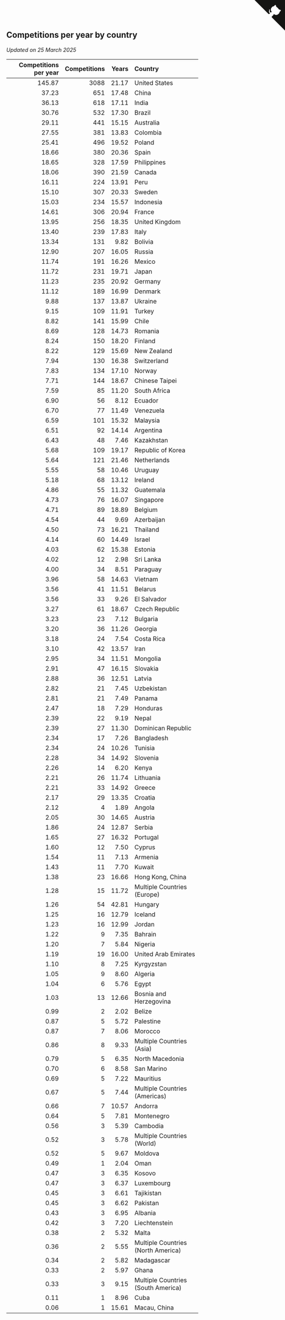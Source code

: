 ## Competitions per year by country

*Updated on 25 March 2025*

| Competitions per year | Competitions | Years | Country |
| ---: | ---: | ---: | :--- |
| 145.87 | 3088 | 21.17 | United States |
| 37.23 | 651 | 17.48 | China |
| 36.13 | 618 | 17.11 | India |
| 30.76 | 532 | 17.30 | Brazil |
| 29.11 | 441 | 15.15 | Australia |
| 27.55 | 381 | 13.83 | Colombia |
| 25.41 | 496 | 19.52 | Poland |
| 18.66 | 380 | 20.36 | Spain |
| 18.65 | 328 | 17.59 | Philippines |
| 18.06 | 390 | 21.59 | Canada |
| 16.11 | 224 | 13.91 | Peru |
| 15.10 | 307 | 20.33 | Sweden |
| 15.03 | 234 | 15.57 | Indonesia |
| 14.61 | 306 | 20.94 | France |
| 13.95 | 256 | 18.35 | United Kingdom |
| 13.40 | 239 | 17.83 | Italy |
| 13.34 | 131 | 9.82 | Bolivia |
| 12.90 | 207 | 16.05 | Russia |
| 11.74 | 191 | 16.26 | Mexico |
| 11.72 | 231 | 19.71 | Japan |
| 11.23 | 235 | 20.92 | Germany |
| 11.12 | 189 | 16.99 | Denmark |
| 9.88 | 137 | 13.87 | Ukraine |
| 9.15 | 109 | 11.91 | Turkey |
| 8.82 | 141 | 15.99 | Chile |
| 8.69 | 128 | 14.73 | Romania |
| 8.24 | 150 | 18.20 | Finland |
| 8.22 | 129 | 15.69 | New Zealand |
| 7.94 | 130 | 16.38 | Switzerland |
| 7.83 | 134 | 17.10 | Norway |
| 7.71 | 144 | 18.67 | Chinese Taipei |
| 7.59 | 85 | 11.20 | South Africa |
| 6.90 | 56 | 8.12 | Ecuador |
| 6.70 | 77 | 11.49 | Venezuela |
| 6.59 | 101 | 15.32 | Malaysia |
| 6.51 | 92 | 14.14 | Argentina |
| 6.43 | 48 | 7.46 | Kazakhstan |
| 5.68 | 109 | 19.17 | Republic of Korea |
| 5.64 | 121 | 21.46 | Netherlands |
| 5.55 | 58 | 10.46 | Uruguay |
| 5.18 | 68 | 13.12 | Ireland |
| 4.86 | 55 | 11.32 | Guatemala |
| 4.73 | 76 | 16.07 | Singapore |
| 4.71 | 89 | 18.89 | Belgium |
| 4.54 | 44 | 9.69 | Azerbaijan |
| 4.50 | 73 | 16.21 | Thailand |
| 4.14 | 60 | 14.49 | Israel |
| 4.03 | 62 | 15.38 | Estonia |
| 4.02 | 12 | 2.98 | Sri Lanka |
| 4.00 | 34 | 8.51 | Paraguay |
| 3.96 | 58 | 14.63 | Vietnam |
| 3.56 | 41 | 11.51 | Belarus |
| 3.56 | 33 | 9.26 | El Salvador |
| 3.27 | 61 | 18.67 | Czech Republic |
| 3.23 | 23 | 7.12 | Bulgaria |
| 3.20 | 36 | 11.26 | Georgia |
| 3.18 | 24 | 7.54 | Costa Rica |
| 3.10 | 42 | 13.57 | Iran |
| 2.95 | 34 | 11.51 | Mongolia |
| 2.91 | 47 | 16.15 | Slovakia |
| 2.88 | 36 | 12.51 | Latvia |
| 2.82 | 21 | 7.45 | Uzbekistan |
| 2.81 | 21 | 7.49 | Panama |
| 2.47 | 18 | 7.29 | Honduras |
| 2.39 | 22 | 9.19 | Nepal |
| 2.39 | 27 | 11.30 | Dominican Republic |
| 2.34 | 17 | 7.26 | Bangladesh |
| 2.34 | 24 | 10.26 | Tunisia |
| 2.28 | 34 | 14.92 | Slovenia |
| 2.26 | 14 | 6.20 | Kenya |
| 2.21 | 26 | 11.74 | Lithuania |
| 2.21 | 33 | 14.92 | Greece |
| 2.17 | 29 | 13.35 | Croatia |
| 2.12 | 4 | 1.89 | Angola |
| 2.05 | 30 | 14.65 | Austria |
| 1.86 | 24 | 12.87 | Serbia |
| 1.65 | 27 | 16.32 | Portugal |
| 1.60 | 12 | 7.50 | Cyprus |
| 1.54 | 11 | 7.13 | Armenia |
| 1.43 | 11 | 7.70 | Kuwait |
| 1.38 | 23 | 16.66 | Hong Kong, China |
| 1.28 | 15 | 11.72 | Multiple Countries (Europe) |
| 1.26 | 54 | 42.81 | Hungary |
| 1.25 | 16 | 12.79 | Iceland |
| 1.23 | 16 | 12.99 | Jordan |
| 1.22 | 9 | 7.35 | Bahrain |
| 1.20 | 7 | 5.84 | Nigeria |
| 1.19 | 19 | 16.00 | United Arab Emirates |
| 1.10 | 8 | 7.25 | Kyrgyzstan |
| 1.05 | 9 | 8.60 | Algeria |
| 1.04 | 6 | 5.76 | Egypt |
| 1.03 | 13 | 12.66 | Bosnia and Herzegovina |
| 0.99 | 2 | 2.02 | Belize |
| 0.87 | 5 | 5.72 | Palestine |
| 0.87 | 7 | 8.06 | Morocco |
| 0.86 | 8 | 9.33 | Multiple Countries (Asia) |
| 0.79 | 5 | 6.35 | North Macedonia |
| 0.70 | 6 | 8.58 | San Marino |
| 0.69 | 5 | 7.22 | Mauritius |
| 0.67 | 5 | 7.44 | Multiple Countries (Americas) |
| 0.66 | 7 | 10.57 | Andorra |
| 0.64 | 5 | 7.81 | Montenegro |
| 0.56 | 3 | 5.39 | Cambodia |
| 0.52 | 3 | 5.78 | Multiple Countries (World) |
| 0.52 | 5 | 9.67 | Moldova |
| 0.49 | 1 | 2.04 | Oman |
| 0.47 | 3 | 6.35 | Kosovo |
| 0.47 | 3 | 6.37 | Luxembourg |
| 0.45 | 3 | 6.61 | Tajikistan |
| 0.45 | 3 | 6.62 | Pakistan |
| 0.43 | 3 | 6.95 | Albania |
| 0.42 | 3 | 7.20 | Liechtenstein |
| 0.38 | 2 | 5.32 | Malta |
| 0.36 | 2 | 5.55 | Multiple Countries (North America) |
| 0.34 | 2 | 5.82 | Madagascar |
| 0.33 | 2 | 5.97 | Ghana |
| 0.33 | 3 | 9.15 | Multiple Countries (South America) |
| 0.11 | 1 | 8.96 | Cuba |
| 0.06 | 1 | 15.61 | Macau, China |


<a href="https://github.com/jonatanklosko/wca_statistics" class="github-corner" aria-label="View source on Github"><svg width="80" height="80" viewBox="0 0 250 250" style="fill:#151513; color:#fff; position: absolute; top: 0; border: 0; right: 0;" aria-hidden="true"><path d="M0,0 L115,115 L130,115 L142,142 L250,250 L250,0 Z"></path><path d="M128.3,109.0 C113.8,99.7 119.0,89.6 119.0,89.6 C122.0,82.7 120.5,78.6 120.5,78.6 C119.2,72.0 123.4,76.3 123.4,76.3 C127.3,80.9 125.5,87.3 125.5,87.3 C122.9,97.6 130.6,101.9 134.4,103.2" fill="currentColor" style="transform-origin: 130px 106px;" class="octo-arm"></path><path d="M115.0,115.0 C114.9,115.1 118.7,116.5 119.8,115.4 L133.7,101.6 C136.9,99.2 139.9,98.4 142.2,98.6 C133.8,88.0 127.5,74.4 143.8,58.0 C148.5,53.4 154.0,51.2 159.7,51.0 C160.3,49.4 163.2,43.6 171.4,40.1 C171.4,40.1 176.1,42.5 178.8,56.2 C183.1,58.6 187.2,61.8 190.9,65.4 C194.5,69.0 197.7,73.2 200.1,77.6 C213.8,80.2 216.3,84.9 216.3,84.9 C212.7,93.1 206.9,96.0 205.4,96.6 C205.1,102.4 203.0,107.8 198.3,112.5 C181.9,128.9 168.3,122.5 157.7,114.1 C157.9,116.9 156.7,120.9 152.7,124.9 L141.0,136.5 C139.8,137.7 141.6,141.9 141.8,141.8 Z" fill="currentColor" class="octo-body"></path></svg></a><style>.github-corner:hover .octo-arm{animation:octocat-wave 560ms ease-in-out}@keyframes octocat-wave{0%,100%{transform:rotate(0)}20%,60%{transform:rotate(-25deg)}40%,80%{transform:rotate(10deg)}}@media (max-width:500px){.github-corner:hover .octo-arm{animation:none}.github-corner .octo-arm{animation:octocat-wave 560ms ease-in-out}}</style>
